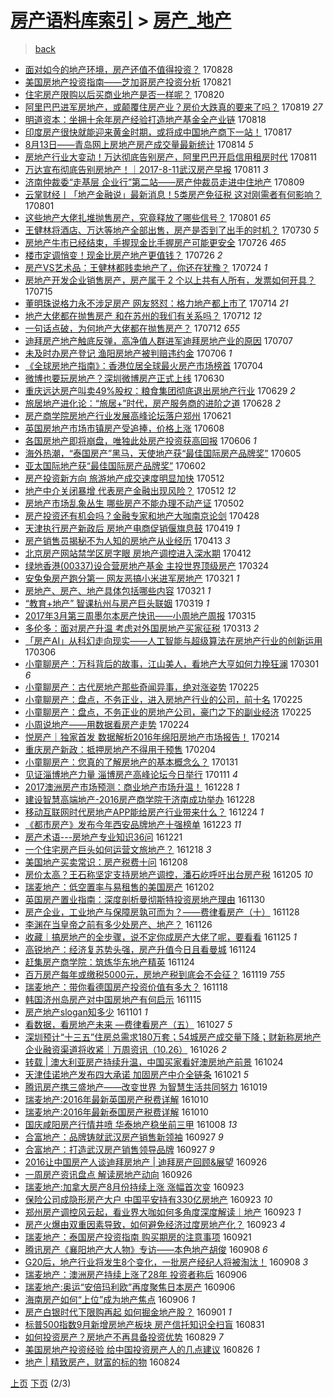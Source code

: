 [房产语料库索引](../../README.md)  > [房产_地产](房产_地产.md)
====
> [back](../README.md)

- [面对如今的地产环境，房产还值不值得投资？](http://jkwz.applinzi.com/ittc/7006804304856613904.html#%E9%9D%A2%E5%AF%B9%E5%A6%82%E4%BB%8A%E7%9A%84%E5%9C%B0%E4%BA%A7%E7%8E%AF%E5%A2%83%EF%BC%8C%E6%88%BF%E4%BA%A7%E8%BF%98%E5%80%BC%E4%B8%8D%E5%80%BC%E5%BE%97%E6%8A%95%E8%B5%84%EF%BC%9F) 170828  
- [美国房地产投资指南——芝加哥房产投资分析](http://jkwz.applinzi.com/ittc/7004288346845873168.html#%E7%BE%8E%E5%9B%BD%E6%88%BF%E5%9C%B0%E4%BA%A7%E6%8A%95%E8%B5%84%E6%8C%87%E5%8D%97%E2%80%94%E2%80%94%E8%8A%9D%E5%8A%A0%E5%93%A5%E6%88%BF%E4%BA%A7%E6%8A%95%E8%B5%84%E5%88%86%E6%9E%90) 170821  
- [住宅房产限购以后买商业地产是否一样呢？](http://jkwz.applinzi.com/ittc/7003832455960986641.html#%E4%BD%8F%E5%AE%85%E6%88%BF%E4%BA%A7%E9%99%90%E8%B4%AD%E4%BB%A5%E5%90%8E%E4%B9%B0%E5%95%86%E4%B8%9A%E5%9C%B0%E4%BA%A7%E6%98%AF%E5%90%A6%E4%B8%80%E6%A0%B7%E5%91%A2%EF%BC%9F) 170820  
- [阿里巴巴进军房地产，或颠覆住房产业？房价大跌真的要来了吗？](http://jkwz.applinzi.com/ittc/7003480700949627921.html#%E9%98%BF%E9%87%8C%E5%B7%B4%E5%B7%B4%E8%BF%9B%E5%86%9B%E6%88%BF%E5%9C%B0%E4%BA%A7%EF%BC%8C%E6%88%96%E9%A2%A0%E8%A6%86%E4%BD%8F%E6%88%BF%E4%BA%A7%E4%B8%9A%EF%BC%9F%E6%88%BF%E4%BB%B7%E5%A4%A7%E8%B7%8C%E7%9C%9F%E7%9A%84%E8%A6%81%E6%9D%A5%E4%BA%86%E5%90%97%EF%BC%9F) 170819 *27* 
- [明道资本：坐拥十余年房产经验打造地产基金全产业链](http://jkwz.applinzi.com/ittc/7003168526444266512.html#%E6%98%8E%E9%81%93%E8%B5%84%E6%9C%AC%EF%BC%9A%E5%9D%90%E6%8B%A5%E5%8D%81%E4%BD%99%E5%B9%B4%E6%88%BF%E4%BA%A7%E7%BB%8F%E9%AA%8C%E6%89%93%E9%80%A0%E5%9C%B0%E4%BA%A7%E5%9F%BA%E9%87%91%E5%85%A8%E4%BA%A7%E4%B8%9A%E9%93%BE) 170818  
- [印度房产很快就能迎来黄金时期，或将成中国地产商下一站！](http://jkwz.applinzi.com/ittc/7002734920202716176.html#%E5%8D%B0%E5%BA%A6%E6%88%BF%E4%BA%A7%E5%BE%88%E5%BF%AB%E5%B0%B1%E8%83%BD%E8%BF%8E%E6%9D%A5%E9%BB%84%E9%87%91%E6%97%B6%E6%9C%9F%EF%BC%8C%E6%88%96%E5%B0%86%E6%88%90%E4%B8%AD%E5%9B%BD%E5%9C%B0%E4%BA%A7%E5%95%86%E4%B8%8B%E4%B8%80%E7%AB%99%EF%BC%81) 170817  
- [8月13日——青岛网上房地产房产成交量最新统计](http://jkwz.applinzi.com/ittc/7001625256908030993.html#8%E6%9C%8813%E6%97%A5%E2%80%94%E2%80%94%E9%9D%92%E5%B2%9B%E7%BD%91%E4%B8%8A%E6%88%BF%E5%9C%B0%E4%BA%A7%E6%88%BF%E4%BA%A7%E6%88%90%E4%BA%A4%E9%87%8F%E6%9C%80%E6%96%B0%E7%BB%9F%E8%AE%A1) 170814 *5* 
- [房地产行业大变动！万达彻底告别房产，阿里巴巴开启信用租房时代](http://jkwz.applinzi.com/ittc/7000565271046390801.html#%E6%88%BF%E5%9C%B0%E4%BA%A7%E8%A1%8C%E4%B8%9A%E5%A4%A7%E5%8F%98%E5%8A%A8%EF%BC%81%E4%B8%87%E8%BE%BE%E5%BD%BB%E5%BA%95%E5%91%8A%E5%88%AB%E6%88%BF%E4%BA%A7%EF%BC%8C%E9%98%BF%E9%87%8C%E5%B7%B4%E5%B7%B4%E5%BC%80%E5%90%AF%E4%BF%A1%E7%94%A8%E7%A7%9F%E6%88%BF%E6%97%B6%E4%BB%A3) 170811  
- [万达宣布彻底告别房地产！｜2017-8-11武汉房产早报](http://jkwz.applinzi.com/ittc/7000460984156947473.html#%E4%B8%87%E8%BE%BE%E5%AE%A3%E5%B8%83%E5%BD%BB%E5%BA%95%E5%91%8A%E5%88%AB%E6%88%BF%E5%9C%B0%E4%BA%A7%EF%BC%81%EF%BD%9C2017-8-11%E6%AD%A6%E6%B1%89%E6%88%BF%E4%BA%A7%E6%97%A9%E6%8A%A5) 170811 *3* 
- [济南仲裁委“走基层 企业行”第二站——房产仲裁员走进中住地产](http://jkwz.applinzi.com/ittc/6999897903949415440.html#%E6%B5%8E%E5%8D%97%E4%BB%B2%E8%A3%81%E5%A7%94%E2%80%9C%E8%B5%B0%E5%9F%BA%E5%B1%82+%E4%BC%81%E4%B8%9A%E8%A1%8C%E2%80%9D%E7%AC%AC%E4%BA%8C%E7%AB%99%E2%80%94%E2%80%94%E6%88%BF%E4%BA%A7%E4%BB%B2%E8%A3%81%E5%91%98%E8%B5%B0%E8%BF%9B%E4%B8%AD%E4%BD%8F%E5%9C%B0%E4%BA%A7) 170809  
- [云掌财经丨「地产金融说」最新消息！5类房产免征税 这对刚需者有何影响？](http://jkwz.applinzi.com/ittc/6996882064694314000.html#%E4%BA%91%E6%8E%8C%E8%B4%A2%E7%BB%8F%E4%B8%A8%E3%80%8C%E5%9C%B0%E4%BA%A7%E9%87%91%E8%9E%8D%E8%AF%B4%E3%80%8D%E6%9C%80%E6%96%B0%E6%B6%88%E6%81%AF%EF%BC%815%E7%B1%BB%E6%88%BF%E4%BA%A7%E5%85%8D%E5%BE%81%E7%A8%8E+%E8%BF%99%E5%AF%B9%E5%88%9A%E9%9C%80%E8%80%85%E6%9C%89%E4%BD%95%E5%BD%B1%E5%93%8D%EF%BC%9F) 170801  
- [这些地产大佬扎堆抛售房产，究竟释放了哪些信号？](http://jkwz.applinzi.com/ittc/6996597965396116496.html#%E8%BF%99%E4%BA%9B%E5%9C%B0%E4%BA%A7%E5%A4%A7%E4%BD%AC%E6%89%8E%E5%A0%86%E6%8A%9B%E5%94%AE%E6%88%BF%E4%BA%A7%EF%BC%8C%E7%A9%B6%E7%AB%9F%E9%87%8A%E6%94%BE%E4%BA%86%E5%93%AA%E4%BA%9B%E4%BF%A1%E5%8F%B7%EF%BC%9F) 170801 *65* 
- [王健林将酒店、万达等地产全部出售，房产是否到了出手的时机？](http://jkwz.applinzi.com/ittc/6996054404279845904.html#%E7%8E%8B%E5%81%A5%E6%9E%97%E5%B0%86%E9%85%92%E5%BA%97%E3%80%81%E4%B8%87%E8%BE%BE%E7%AD%89%E5%9C%B0%E4%BA%A7%E5%85%A8%E9%83%A8%E5%87%BA%E5%94%AE%EF%BC%8C%E6%88%BF%E4%BA%A7%E6%98%AF%E5%90%A6%E5%88%B0%E4%BA%86%E5%87%BA%E6%89%8B%E7%9A%84%E6%97%B6%E6%9C%BA%EF%BC%9F) 170730 *5* 
- [房地产牛市已经结束，手握现金比手握房产可能更安全](http://jkwz.applinzi.com/ittc/6994682075507328016.html#%E6%88%BF%E5%9C%B0%E4%BA%A7%E7%89%9B%E5%B8%82%E5%B7%B2%E7%BB%8F%E7%BB%93%E6%9D%9F%EF%BC%8C%E6%89%8B%E6%8F%A1%E7%8E%B0%E9%87%91%E6%AF%94%E6%89%8B%E6%8F%A1%E6%88%BF%E4%BA%A7%E5%8F%AF%E8%83%BD%E6%9B%B4%E5%AE%89%E5%85%A8) 170726 *465* 
- [楼市定调悄变！现金比房产地产更值钱？](http://jkwz.applinzi.com/ittc/6994593341994697744.html#%E6%A5%BC%E5%B8%82%E5%AE%9A%E8%B0%83%E6%82%84%E5%8F%98%EF%BC%81%E7%8E%B0%E9%87%91%E6%AF%94%E6%88%BF%E4%BA%A7%E5%9C%B0%E4%BA%A7%E6%9B%B4%E5%80%BC%E9%92%B1%EF%BC%9F) 170726 *2* 
- [房产VS艺术品：王健林都贱卖地产了，你还在犹豫？](http://jkwz.applinzi.com/ittc/6993825937022780432.html#%E6%88%BF%E4%BA%A7VS%E8%89%BA%E6%9C%AF%E5%93%81%EF%BC%9A%E7%8E%8B%E5%81%A5%E6%9E%97%E9%83%BD%E8%B4%B1%E5%8D%96%E5%9C%B0%E4%BA%A7%E4%BA%86%EF%BC%8C%E4%BD%A0%E8%BF%98%E5%9C%A8%E7%8A%B9%E8%B1%AB%EF%BC%9F) 170724 *1* 
- [房地产开发企业销售房产，房产属于 2 个以上共有人所有，发票如何开具？](http://jkwz.applinzi.com/ittc/6990616244464927760.html#%E6%88%BF%E5%9C%B0%E4%BA%A7%E5%BC%80%E5%8F%91%E4%BC%81%E4%B8%9A%E9%94%80%E5%94%AE%E6%88%BF%E4%BA%A7%EF%BC%8C%E6%88%BF%E4%BA%A7%E5%B1%9E%E4%BA%8E+2+%E4%B8%AA%E4%BB%A5%E4%B8%8A%E5%85%B1%E6%9C%89%E4%BA%BA%E6%89%80%E6%9C%89%EF%BC%8C%E5%8F%91%E7%A5%A8%E5%A6%82%E4%BD%95%E5%BC%80%E5%85%B7%EF%BC%9F) 170715  
- [董明珠说格力永不涉足房产 网友怒怼：格力地产都上市了](http://jkwz.applinzi.com/ittc/6990098043125629969.html#%E8%91%A3%E6%98%8E%E7%8F%A0%E8%AF%B4%E6%A0%BC%E5%8A%9B%E6%B0%B8%E4%B8%8D%E6%B6%89%E8%B6%B3%E6%88%BF%E4%BA%A7+%E7%BD%91%E5%8F%8B%E6%80%92%E6%80%BC%EF%BC%9A%E6%A0%BC%E5%8A%9B%E5%9C%B0%E4%BA%A7%E9%83%BD%E4%B8%8A%E5%B8%82%E4%BA%86) 170714 *21* 
- [地产大佬都在抛售房产 和在苏州的我们有关系吗？](http://jkwz.applinzi.com/ittc/6989449189158028305.html#%E5%9C%B0%E4%BA%A7%E5%A4%A7%E4%BD%AC%E9%83%BD%E5%9C%A8%E6%8A%9B%E5%94%AE%E6%88%BF%E4%BA%A7+%E5%92%8C%E5%9C%A8%E8%8B%8F%E5%B7%9E%E7%9A%84%E6%88%91%E4%BB%AC%E6%9C%89%E5%85%B3%E7%B3%BB%E5%90%97%EF%BC%9F) 170712 *12* 
- [一句话点破，为何地产大佬都在抛售房产？](http://jkwz.applinzi.com/ittc/6989377366236070928.html#%E4%B8%80%E5%8F%A5%E8%AF%9D%E7%82%B9%E7%A0%B4%EF%BC%8C%E4%B8%BA%E4%BD%95%E5%9C%B0%E4%BA%A7%E5%A4%A7%E4%BD%AC%E9%83%BD%E5%9C%A8%E6%8A%9B%E5%94%AE%E6%88%BF%E4%BA%A7%EF%BC%9F) 170712 *655* 
- [迪拜房产地产触底反弹，高净值人群进军迪拜房地产业的原因](http://jkwz.applinzi.com/ittc/6987528927181276165.html#%E8%BF%AA%E6%8B%9C%E6%88%BF%E4%BA%A7%E5%9C%B0%E4%BA%A7%E8%A7%A6%E5%BA%95%E5%8F%8D%E5%BC%B9%EF%BC%8C%E9%AB%98%E5%87%80%E5%80%BC%E4%BA%BA%E7%BE%A4%E8%BF%9B%E5%86%9B%E8%BF%AA%E6%8B%9C%E6%88%BF%E5%9C%B0%E4%BA%A7%E4%B8%9A%E7%9A%84%E5%8E%9F%E5%9B%A0) 170707  
- [未及时办房产登记 渔阳房地产被判赔违约金](http://jkwz.applinzi.com/ittc/6987113134547272720.html#%E6%9C%AA%E5%8F%8A%E6%97%B6%E5%8A%9E%E6%88%BF%E4%BA%A7%E7%99%BB%E8%AE%B0+%E6%B8%94%E9%98%B3%E6%88%BF%E5%9C%B0%E4%BA%A7%E8%A2%AB%E5%88%A4%E8%B5%94%E8%BF%9D%E7%BA%A6%E9%87%91) 170706 *1* 
- [《全球房地产指南》：香港位居全球最火房产市场榜首](http://jkwz.applinzi.com/ittc/6986452886044034053.html#%E3%80%8A%E5%85%A8%E7%90%83%E6%88%BF%E5%9C%B0%E4%BA%A7%E6%8C%87%E5%8D%97%E3%80%8B%EF%BC%9A%E9%A6%99%E6%B8%AF%E4%BD%8D%E5%B1%85%E5%85%A8%E7%90%83%E6%9C%80%E7%81%AB%E6%88%BF%E4%BA%A7%E5%B8%82%E5%9C%BA%E6%A6%9C%E9%A6%96) 170704  
- [微博也要玩房地产？深圳微博房产正式上线](http://jkwz.applinzi.com/ittc/6984829980469888005.html#%E5%BE%AE%E5%8D%9A%E4%B9%9F%E8%A6%81%E7%8E%A9%E6%88%BF%E5%9C%B0%E4%BA%A7%EF%BC%9F%E6%B7%B1%E5%9C%B3%E5%BE%AE%E5%8D%9A%E6%88%BF%E4%BA%A7%E6%AD%A3%E5%BC%8F%E4%B8%8A%E7%BA%BF) 170630  
- [重庆远达房产叫卖49%股权：粮食集团彻底退出房地产行业](http://jkwz.applinzi.com/ittc/6984712436580877316.html#%E9%87%8D%E5%BA%86%E8%BF%9C%E8%BE%BE%E6%88%BF%E4%BA%A7%E5%8F%AB%E5%8D%9649%25%E8%82%A1%E6%9D%83%EF%BC%9A%E7%B2%AE%E9%A3%9F%E9%9B%86%E5%9B%A2%E5%BD%BB%E5%BA%95%E9%80%80%E5%87%BA%E6%88%BF%E5%9C%B0%E4%BA%A7%E8%A1%8C%E4%B8%9A) 170629 *2* 
- [旅居地产进化论：“旅居+”时代，房产服务商的进阶之道](http://jkwz.applinzi.com/ittc/6984220608928678916.html#%E6%97%85%E5%B1%85%E5%9C%B0%E4%BA%A7%E8%BF%9B%E5%8C%96%E8%AE%BA%EF%BC%9A%E2%80%9C%E6%97%85%E5%B1%85%2B%E2%80%9D%E6%97%B6%E4%BB%A3%EF%BC%8C%E6%88%BF%E4%BA%A7%E6%9C%8D%E5%8A%A1%E5%95%86%E7%9A%84%E8%BF%9B%E9%98%B6%E4%B9%8B%E9%81%93) 170628 *2* 
- [房产商学院房地产行业发展高峰论坛落户郑州](http://jkwz.applinzi.com/ittc/6981672627499172869.html#%E6%88%BF%E4%BA%A7%E5%95%86%E5%AD%A6%E9%99%A2%E6%88%BF%E5%9C%B0%E4%BA%A7%E8%A1%8C%E4%B8%9A%E5%8F%91%E5%B1%95%E9%AB%98%E5%B3%B0%E8%AE%BA%E5%9D%9B%E8%90%BD%E6%88%B7%E9%83%91%E5%B7%9E) 170621  
- [英国房地产市场市镇房产受追捧，价格上涨](http://jkwz.applinzi.com/ittc/6976750747986166788.html#%E8%8B%B1%E5%9B%BD%E6%88%BF%E5%9C%B0%E4%BA%A7%E5%B8%82%E5%9C%BA%E5%B8%82%E9%95%87%E6%88%BF%E4%BA%A7%E5%8F%97%E8%BF%BD%E6%8D%A7%EF%BC%8C%E4%BB%B7%E6%A0%BC%E4%B8%8A%E6%B6%A8) 170608  
- [各国房地产即将崩盘，唯独此处房产投资获高回报](http://jkwz.applinzi.com/ittc/6976071770271384581.html#%E5%90%84%E5%9B%BD%E6%88%BF%E5%9C%B0%E4%BA%A7%E5%8D%B3%E5%B0%86%E5%B4%A9%E7%9B%98%EF%BC%8C%E5%94%AF%E7%8B%AC%E6%AD%A4%E5%A4%84%E6%88%BF%E4%BA%A7%E6%8A%95%E8%B5%84%E8%8E%B7%E9%AB%98%E5%9B%9E%E6%8A%A5) 170606 *1* 
- [海外热潮，“泰国房产”黑马，天使地产获“最佳国际房产品牌奖”](http://jkwz.applinzi.com/ittc/6975747420070609925.html#%E6%B5%B7%E5%A4%96%E7%83%AD%E6%BD%AE%EF%BC%8C%E2%80%9C%E6%B3%B0%E5%9B%BD%E6%88%BF%E4%BA%A7%E2%80%9D%E9%BB%91%E9%A9%AC%EF%BC%8C%E5%A4%A9%E4%BD%BF%E5%9C%B0%E4%BA%A7%E8%8E%B7%E2%80%9C%E6%9C%80%E4%BD%B3%E5%9B%BD%E9%99%85%E6%88%BF%E4%BA%A7%E5%93%81%E7%89%8C%E5%A5%96%E2%80%9D) 170605  
- [亚太国际地产获“最佳国际房产品牌奖”](http://jkwz.applinzi.com/ittc/6974606312066253829.html#%E4%BA%9A%E5%A4%AA%E5%9B%BD%E9%99%85%E5%9C%B0%E4%BA%A7%E8%8E%B7%E2%80%9C%E6%9C%80%E4%BD%B3%E5%9B%BD%E9%99%85%E6%88%BF%E4%BA%A7%E5%93%81%E7%89%8C%E5%A5%96%E2%80%9D) 170602  
- [房产投资新方向 旅游地产成交速度明显加快](http://jkwz.applinzi.com/ittc/6966792179929318405.html#%E6%88%BF%E4%BA%A7%E6%8A%95%E8%B5%84%E6%96%B0%E6%96%B9%E5%90%91+%E6%97%85%E6%B8%B8%E5%9C%B0%E4%BA%A7%E6%88%90%E4%BA%A4%E9%80%9F%E5%BA%A6%E6%98%8E%E6%98%BE%E5%8A%A0%E5%BF%AB) 170512  
- [地产中介关闭暴增 代表房产金融出现风险？](http://jkwz.applinzi.com/ittc/6966560006081086469.html#%E5%9C%B0%E4%BA%A7%E4%B8%AD%E4%BB%8B%E5%85%B3%E9%97%AD%E6%9A%B4%E5%A2%9E+%E4%BB%A3%E8%A1%A8%E6%88%BF%E4%BA%A7%E9%87%91%E8%9E%8D%E5%87%BA%E7%8E%B0%E9%A3%8E%E9%99%A9%EF%BC%9F) 170512 *12* 
- [房地产市场乱象丛生 哪些房产不能办理不动产证](http://jkwz.applinzi.com/ittc/6963016412963537924.html#%E6%88%BF%E5%9C%B0%E4%BA%A7%E5%B8%82%E5%9C%BA%E4%B9%B1%E8%B1%A1%E4%B8%9B%E7%94%9F+%E5%93%AA%E4%BA%9B%E6%88%BF%E4%BA%A7%E4%B8%8D%E8%83%BD%E5%8A%9E%E7%90%86%E4%B8%8D%E5%8A%A8%E4%BA%A7%E8%AF%81) 170502  
- [房产投资还有机会吗？金融专家和地产大咖南京论剑](http://jkwz.applinzi.com/ittc/6961709409712473093.html#%E6%88%BF%E4%BA%A7%E6%8A%95%E8%B5%84%E8%BF%98%E6%9C%89%E6%9C%BA%E4%BC%9A%E5%90%97%EF%BC%9F%E9%87%91%E8%9E%8D%E4%B8%93%E5%AE%B6%E5%92%8C%E5%9C%B0%E4%BA%A7%E5%A4%A7%E5%92%96%E5%8D%97%E4%BA%AC%E8%AE%BA%E5%89%91) 170428  
- [天津执行房产新政后 房地产电商促销偃旗息鼓](http://jkwz.applinzi.com/ittc/6958267236237181957.html#%E5%A4%A9%E6%B4%A5%E6%89%A7%E8%A1%8C%E6%88%BF%E4%BA%A7%E6%96%B0%E6%94%BF%E5%90%8E+%E6%88%BF%E5%9C%B0%E4%BA%A7%E7%94%B5%E5%95%86%E4%BF%83%E9%94%80%E5%81%83%E6%97%97%E6%81%AF%E9%BC%93) 170419 *1* 
- [房产销售员揭秘不为人知的房地产从业经历](http://jkwz.applinzi.com/ittc/6956128588272239620.html#%E6%88%BF%E4%BA%A7%E9%94%80%E5%94%AE%E5%91%98%E6%8F%AD%E7%A7%98%E4%B8%8D%E4%B8%BA%E4%BA%BA%E7%9F%A5%E7%9A%84%E6%88%BF%E5%9C%B0%E4%BA%A7%E4%BB%8E%E4%B8%9A%E7%BB%8F%E5%8E%86) 170413 *3* 
- [北京房产网站禁学区房字眼 房地产调控进入深水期](http://jkwz.applinzi.com/ittc/6955559440425157637.html#%E5%8C%97%E4%BA%AC%E6%88%BF%E4%BA%A7%E7%BD%91%E7%AB%99%E7%A6%81%E5%AD%A6%E5%8C%BA%E6%88%BF%E5%AD%97%E7%9C%BC+%E6%88%BF%E5%9C%B0%E4%BA%A7%E8%B0%83%E6%8E%A7%E8%BF%9B%E5%85%A5%E6%B7%B1%E6%B0%B4%E6%9C%9F) 170412  
- [绿地香港(00337)设合营房地产基金 主投世界顶级房产](http://jkwz.applinzi.com/ittc/6948680478273045509.html#%E7%BB%BF%E5%9C%B0%E9%A6%99%E6%B8%AF%2800337%29%E8%AE%BE%E5%90%88%E8%90%A5%E6%88%BF%E5%9C%B0%E4%BA%A7%E5%9F%BA%E9%87%91+%E4%B8%BB%E6%8A%95%E4%B8%96%E7%95%8C%E9%A1%B6%E7%BA%A7%E6%88%BF%E4%BA%A7) 170324  
- [安兔兔房产跑分第一 网友恶搞小米进军房地产](http://jkwz.applinzi.com/ittc/6947530603670012933.html#%E5%AE%89%E5%85%94%E5%85%94%E6%88%BF%E4%BA%A7%E8%B7%91%E5%88%86%E7%AC%AC%E4%B8%80+%E7%BD%91%E5%8F%8B%E6%81%B6%E6%90%9E%E5%B0%8F%E7%B1%B3%E8%BF%9B%E5%86%9B%E6%88%BF%E5%9C%B0%E4%BA%A7) 170321 *1* 
- [房地产、房产、地产具体包括哪些内容](http://jkwz.applinzi.com/ittc/6947189124783145989.html#%E6%88%BF%E5%9C%B0%E4%BA%A7%E3%80%81%E6%88%BF%E4%BA%A7%E3%80%81%E5%9C%B0%E4%BA%A7%E5%85%B7%E4%BD%93%E5%8C%85%E6%8B%AC%E5%93%AA%E4%BA%9B%E5%86%85%E5%AE%B9) 170321 *1* 
- [“教育+地产” 智课杭州与房产巨头联姻](http://jkwz.applinzi.com/ittc/6946870570602988548.html#%E2%80%9C%E6%95%99%E8%82%B2%2B%E5%9C%B0%E4%BA%A7%E2%80%9D+%E6%99%BA%E8%AF%BE%E6%9D%AD%E5%B7%9E%E4%B8%8E%E6%88%BF%E4%BA%A7%E5%B7%A8%E5%A4%B4%E8%81%94%E5%A7%BB) 170319 *1* 
- [2017年3月第三周墨尔本房产快讯——小周地产周报](http://jkwz.applinzi.com/ittc/6945252920319804421.html#2017%E5%B9%B43%E6%9C%88%E7%AC%AC%E4%B8%89%E5%91%A8%E5%A2%A8%E5%B0%94%E6%9C%AC%E6%88%BF%E4%BA%A7%E5%BF%AB%E8%AE%AF%E2%80%94%E2%80%94%E5%B0%8F%E5%91%A8%E5%9C%B0%E4%BA%A7%E5%91%A8%E6%8A%A5) 170315  
- [多伦多：面对房产升温 考虑对外国房地产买家征税](http://jkwz.applinzi.com/ittc/6944463204121052164.html#%E5%A4%9A%E4%BC%A6%E5%A4%9A%EF%BC%9A%E9%9D%A2%E5%AF%B9%E6%88%BF%E4%BA%A7%E5%8D%87%E6%B8%A9+%E8%80%83%E8%99%91%E5%AF%B9%E5%A4%96%E5%9B%BD%E6%88%BF%E5%9C%B0%E4%BA%A7%E4%B9%B0%E5%AE%B6%E5%BE%81%E7%A8%8E) 170313 *2* 
- [「房产AI」从科幻走向现实——人工智能与超级算法在房地产行业的创新运用](http://jkwz.applinzi.com/ittc/6941999133064954885.html#%E3%80%8C%E6%88%BF%E4%BA%A7AI%E3%80%8D%E4%BB%8E%E7%A7%91%E5%B9%BB%E8%B5%B0%E5%90%91%E7%8E%B0%E5%AE%9E%E2%80%94%E2%80%94%E4%BA%BA%E5%B7%A5%E6%99%BA%E8%83%BD%E4%B8%8E%E8%B6%85%E7%BA%A7%E7%AE%97%E6%B3%95%E5%9C%A8%E6%88%BF%E5%9C%B0%E4%BA%A7%E8%A1%8C%E4%B8%9A%E7%9A%84%E5%88%9B%E6%96%B0%E8%BF%90%E7%94%A8) 170306  
- [小童聊房产：万科背后的故事，江山美人，看地产大亨如何力挽狂澜](http://jkwz.applinzi.com/ittc/6940062343814972421.html#%E5%B0%8F%E7%AB%A5%E8%81%8A%E6%88%BF%E4%BA%A7%EF%BC%9A%E4%B8%87%E7%A7%91%E8%83%8C%E5%90%8E%E7%9A%84%E6%95%85%E4%BA%8B%EF%BC%8C%E6%B1%9F%E5%B1%B1%E7%BE%8E%E4%BA%BA%EF%BC%8C%E7%9C%8B%E5%9C%B0%E4%BA%A7%E5%A4%A7%E4%BA%A8%E5%A6%82%E4%BD%95%E5%8A%9B%E6%8C%BD%E7%8B%82%E6%BE%9C) 170301 *6* 
- [小童聊房产：古代房地产那些奇闻异事，绝对涨姿势](http://jkwz.applinzi.com/ittc/6938707974410470405.html#%E5%B0%8F%E7%AB%A5%E8%81%8A%E6%88%BF%E4%BA%A7%EF%BC%9A%E5%8F%A4%E4%BB%A3%E6%88%BF%E5%9C%B0%E4%BA%A7%E9%82%A3%E4%BA%9B%E5%A5%87%E9%97%BB%E5%BC%82%E4%BA%8B%EF%BC%8C%E7%BB%9D%E5%AF%B9%E6%B6%A8%E5%A7%BF%E5%8A%BF) 170225  
- [小童聊房产：盘点，不务正业，进入房地产行业的公司，前十名](http://jkwz.applinzi.com/ittc/6938683653340267525.html#%E5%B0%8F%E7%AB%A5%E8%81%8A%E6%88%BF%E4%BA%A7%EF%BC%9A%E7%9B%98%E7%82%B9%EF%BC%8C%E4%B8%8D%E5%8A%A1%E6%AD%A3%E4%B8%9A%EF%BC%8C%E8%BF%9B%E5%85%A5%E6%88%BF%E5%9C%B0%E4%BA%A7%E8%A1%8C%E4%B8%9A%E7%9A%84%E5%85%AC%E5%8F%B8%EF%BC%8C%E5%89%8D%E5%8D%81%E5%90%8D) 170225  
- [小童聊房产：盘点，不务正业的房地产公司，豪门之下的副业经济](http://jkwz.applinzi.com/ittc/6938682801540039685.html#%E5%B0%8F%E7%AB%A5%E8%81%8A%E6%88%BF%E4%BA%A7%EF%BC%9A%E7%9B%98%E7%82%B9%EF%BC%8C%E4%B8%8D%E5%8A%A1%E6%AD%A3%E4%B8%9A%E7%9A%84%E6%88%BF%E5%9C%B0%E4%BA%A7%E5%85%AC%E5%8F%B8%EF%BC%8C%E8%B1%AA%E9%97%A8%E4%B9%8B%E4%B8%8B%E7%9A%84%E5%89%AF%E4%B8%9A%E7%BB%8F%E6%B5%8E) 170225  
- [小周说地产——用数据看房产走势](http://jkwz.applinzi.com/ittc/6938111045334991876.html#%E5%B0%8F%E5%91%A8%E8%AF%B4%E5%9C%B0%E4%BA%A7%E2%80%94%E2%80%94%E7%94%A8%E6%95%B0%E6%8D%AE%E7%9C%8B%E6%88%BF%E4%BA%A7%E8%B5%B0%E5%8A%BF) 170224  
- [悦房产｜独家首发 数据解析2016年绵阳房地产市场报告！](http://jkwz.applinzi.com/ittc/6934437393318020101.html#%E6%82%A6%E6%88%BF%E4%BA%A7%EF%BD%9C%E7%8B%AC%E5%AE%B6%E9%A6%96%E5%8F%91+%E6%95%B0%E6%8D%AE%E8%A7%A3%E6%9E%902016%E5%B9%B4%E7%BB%B5%E9%98%B3%E6%88%BF%E5%9C%B0%E4%BA%A7%E5%B8%82%E5%9C%BA%E6%8A%A5%E5%91%8A%EF%BC%81) 170214  
- [重庆房产新政：抵押房地产不得用于预售](http://jkwz.applinzi.com/ittc/6930830783207179269.html#%E9%87%8D%E5%BA%86%E6%88%BF%E4%BA%A7%E6%96%B0%E6%94%BF%EF%BC%9A%E6%8A%B5%E6%8A%BC%E6%88%BF%E5%9C%B0%E4%BA%A7%E4%B8%8D%E5%BE%97%E7%94%A8%E4%BA%8E%E9%A2%84%E5%94%AE) 170204  
- [小童聊房产：您真的了解房地产的基本概念么？](http://jkwz.applinzi.com/ittc/6929376343312827396.html#%E5%B0%8F%E7%AB%A5%E8%81%8A%E6%88%BF%E4%BA%A7%EF%BC%9A%E6%82%A8%E7%9C%9F%E7%9A%84%E4%BA%86%E8%A7%A3%E6%88%BF%E5%9C%B0%E4%BA%A7%E7%9A%84%E5%9F%BA%E6%9C%AC%E6%A6%82%E5%BF%B5%E4%B9%88%EF%BC%9F) 170131  
- [见证淄博地产力量 淄博房产高峰论坛今日举行](http://jkwz.applinzi.com/ittc/6921988709963793412.html#%E8%A7%81%E8%AF%81%E6%B7%84%E5%8D%9A%E5%9C%B0%E4%BA%A7%E5%8A%9B%E9%87%8F+%E6%B7%84%E5%8D%9A%E6%88%BF%E4%BA%A7%E9%AB%98%E5%B3%B0%E8%AE%BA%E5%9D%9B%E4%BB%8A%E6%97%A5%E4%B8%BE%E8%A1%8C) 170111 *4* 
- [2017澳洲房产市场预测：商业地产市场升温！](http://jkwz.applinzi.com/ittc/6916732113843127301.html#2017%E6%BE%B3%E6%B4%B2%E6%88%BF%E4%BA%A7%E5%B8%82%E5%9C%BA%E9%A2%84%E6%B5%8B%EF%BC%9A%E5%95%86%E4%B8%9A%E5%9C%B0%E4%BA%A7%E5%B8%82%E5%9C%BA%E5%8D%87%E6%B8%A9%EF%BC%81) 161228 *1* 
- [建设智慧高端地产-2016房产商学院于济南成功举办](http://jkwz.applinzi.com/ittc/6916675896106025988.html#%E5%BB%BA%E8%AE%BE%E6%99%BA%E6%85%A7%E9%AB%98%E7%AB%AF%E5%9C%B0%E4%BA%A7-2016%E6%88%BF%E4%BA%A7%E5%95%86%E5%AD%A6%E9%99%A2%E4%BA%8E%E6%B5%8E%E5%8D%97%E6%88%90%E5%8A%9F%E4%B8%BE%E5%8A%9E) 161228  
- [移动互联网时代房地产APP能给房产行业带来什么？](http://jkwz.applinzi.com/ittc/6915153845293679621.html#%E7%A7%BB%E5%8A%A8%E4%BA%92%E8%81%94%E7%BD%91%E6%97%B6%E4%BB%A3%E6%88%BF%E5%9C%B0%E4%BA%A7APP%E8%83%BD%E7%BB%99%E6%88%BF%E4%BA%A7%E8%A1%8C%E4%B8%9A%E5%B8%A6%E6%9D%A5%E4%BB%80%E4%B9%88%EF%BC%9F) 161224 *1* 
- [《都市房产》发布今年西安品牌地产十强榜单](http://jkwz.applinzi.com/ittc/6914868604381430788.html#%E3%80%8A%E9%83%BD%E5%B8%82%E6%88%BF%E4%BA%A7%E3%80%8B%E5%8F%91%E5%B8%83%E4%BB%8A%E5%B9%B4%E8%A5%BF%E5%AE%89%E5%93%81%E7%89%8C%E5%9C%B0%E4%BA%A7%E5%8D%81%E5%BC%BA%E6%A6%9C%E5%8D%95) 161223 *11* 
- [房产术语---房地产专业知识36问](http://jkwz.applinzi.com/ittc/6914115975766344709.html#%E6%88%BF%E4%BA%A7%E6%9C%AF%E8%AF%AD---%E6%88%BF%E5%9C%B0%E4%BA%A7%E4%B8%93%E4%B8%9A%E7%9F%A5%E8%AF%8636%E9%97%AE) 161221  
- [一个住宅房产巨头如何运营文旅地产？](http://jkwz.applinzi.com/ittc/6912936041890972676.html#%E4%B8%80%E4%B8%AA%E4%BD%8F%E5%AE%85%E6%88%BF%E4%BA%A7%E5%B7%A8%E5%A4%B4%E5%A6%82%E4%BD%95%E8%BF%90%E8%90%A5%E6%96%87%E6%97%85%E5%9C%B0%E4%BA%A7%EF%BC%9F) 161218 *3* 
- [美国地产买卖常识：房产税费十问](http://jkwz.applinzi.com/ittc/6909266344817460228.html#%E7%BE%8E%E5%9B%BD%E5%9C%B0%E4%BA%A7%E4%B9%B0%E5%8D%96%E5%B8%B8%E8%AF%86%EF%BC%9A%E6%88%BF%E4%BA%A7%E7%A8%8E%E8%B4%B9%E5%8D%81%E9%97%AE) 161208  
- [房价太高？王石称坚定支持房地产调控，潘石屹呼吁出台房产税](http://jkwz.applinzi.com/ittc/6908240502402319365.html#%E6%88%BF%E4%BB%B7%E5%A4%AA%E9%AB%98%EF%BC%9F%E7%8E%8B%E7%9F%B3%E7%A7%B0%E5%9D%9A%E5%AE%9A%E6%94%AF%E6%8C%81%E6%88%BF%E5%9C%B0%E4%BA%A7%E8%B0%83%E6%8E%A7%EF%BC%8C%E6%BD%98%E7%9F%B3%E5%B1%B9%E5%91%BC%E5%90%81%E5%87%BA%E5%8F%B0%E6%88%BF%E4%BA%A7%E7%A8%8E) 161205 *10* 
- [瑞麦地产：低空置率与易租售的美国房产](http://jkwz.applinzi.com/ittc/6907050161028465669.html#%E7%91%9E%E9%BA%A6%E5%9C%B0%E4%BA%A7%EF%BC%9A%E4%BD%8E%E7%A9%BA%E7%BD%AE%E7%8E%87%E4%B8%8E%E6%98%93%E7%A7%9F%E5%94%AE%E7%9A%84%E7%BE%8E%E5%9B%BD%E6%88%BF%E4%BA%A7) 161202  
- [英国房产置业指南：深度剖析曼彻斯特投资房地产理由](http://jkwz.applinzi.com/ittc/6906263103783568389.html#%E8%8B%B1%E5%9B%BD%E6%88%BF%E4%BA%A7%E7%BD%AE%E4%B8%9A%E6%8C%87%E5%8D%97%EF%BC%9A%E6%B7%B1%E5%BA%A6%E5%89%96%E6%9E%90%E6%9B%BC%E5%BD%BB%E6%96%AF%E7%89%B9%E6%8A%95%E8%B5%84%E6%88%BF%E5%9C%B0%E4%BA%A7%E7%90%86%E7%94%B1) 161130  
- [房产企业，工业地产与保障房孰可而为？——费律看房产（十）](http://jkwz.applinzi.com/ittc/6905509346393195525.html#%E6%88%BF%E4%BA%A7%E4%BC%81%E4%B8%9A%EF%BC%8C%E5%B7%A5%E4%B8%9A%E5%9C%B0%E4%BA%A7%E4%B8%8E%E4%BF%9D%E9%9A%9C%E6%88%BF%E5%AD%B0%E5%8F%AF%E8%80%8C%E4%B8%BA%EF%BC%9F%E2%80%94%E2%80%94%E8%B4%B9%E5%BE%8B%E7%9C%8B%E6%88%BF%E4%BA%A7%EF%BC%88%E5%8D%81%EF%BC%89) 161128  
- [李渊在当皇帝之前有多少处房产、地产？](http://jkwz.applinzi.com/ittc/6904587945171764229.html#%E6%9D%8E%E6%B8%8A%E5%9C%A8%E5%BD%93%E7%9A%87%E5%B8%9D%E4%B9%8B%E5%89%8D%E6%9C%89%E5%A4%9A%E5%B0%91%E5%A4%84%E6%88%BF%E4%BA%A7%E3%80%81%E5%9C%B0%E4%BA%A7%EF%BC%9F) 161126  
- [收藏｜搞房地产的全步骤，说不定你成房产大佬了呢，要看看](http://jkwz.applinzi.com/ittc/6904482966700295172.html#%E6%94%B6%E8%97%8F%EF%BD%9C%E6%90%9E%E6%88%BF%E5%9C%B0%E4%BA%A7%E7%9A%84%E5%85%A8%E6%AD%A5%E9%AA%A4%EF%BC%8C%E8%AF%B4%E4%B8%8D%E5%AE%9A%E4%BD%A0%E6%88%90%E6%88%BF%E4%BA%A7%E5%A4%A7%E4%BD%AC%E4%BA%86%E5%91%A2%EF%BC%8C%E8%A6%81%E7%9C%8B%E7%9C%8B) 161125 *1* 
- [高锐地产：经济复苏势头强，房产升值今日且看曼城](http://jkwz.applinzi.com/ittc/6904097889562657796.html#%E9%AB%98%E9%94%90%E5%9C%B0%E4%BA%A7%EF%BC%9A%E7%BB%8F%E6%B5%8E%E5%A4%8D%E8%8B%8F%E5%8A%BF%E5%A4%B4%E5%BC%BA%EF%BC%8C%E6%88%BF%E4%BA%A7%E5%8D%87%E5%80%BC%E4%BB%8A%E6%97%A5%E4%B8%94%E7%9C%8B%E6%9B%BC%E5%9F%8E) 161124  
- [赶集房产商学院：筑炼华东地产精英](http://jkwz.applinzi.com/ittc/6904026525333980164.html#%E8%B5%B6%E9%9B%86%E6%88%BF%E4%BA%A7%E5%95%86%E5%AD%A6%E9%99%A2%EF%BC%9A%E7%AD%91%E7%82%BC%E5%8D%8E%E4%B8%9C%E5%9C%B0%E4%BA%A7%E7%B2%BE%E8%8B%B1) 161124  
- [百万房产每年或缴税5000元，房地产税到底会不会征？](http://jkwz.applinzi.com/ittc/6901822790050513925.html#%E7%99%BE%E4%B8%87%E6%88%BF%E4%BA%A7%E6%AF%8F%E5%B9%B4%E6%88%96%E7%BC%B4%E7%A8%8E5000%E5%85%83%EF%BC%8C%E6%88%BF%E5%9C%B0%E4%BA%A7%E7%A8%8E%E5%88%B0%E5%BA%95%E4%BC%9A%E4%B8%8D%E4%BC%9A%E5%BE%81%EF%BC%9F) 161119 *755* 
- [瑞麦地产：带你看德国房产投资价值有多大？](http://jkwz.applinzi.com/ittc/6901865320171439108.html#%E7%91%9E%E9%BA%A6%E5%9C%B0%E4%BA%A7%EF%BC%9A%E5%B8%A6%E4%BD%A0%E7%9C%8B%E5%BE%B7%E5%9B%BD%E6%88%BF%E4%BA%A7%E6%8A%95%E8%B5%84%E4%BB%B7%E5%80%BC%E6%9C%89%E5%A4%9A%E5%A4%A7%EF%BC%9F) 161118  
- [韩国济州岛房产对中国房地产有何启示](http://jkwz.applinzi.com/ittc/6900745909146485765.html#%E9%9F%A9%E5%9B%BD%E6%B5%8E%E5%B7%9E%E5%B2%9B%E6%88%BF%E4%BA%A7%E5%AF%B9%E4%B8%AD%E5%9B%BD%E6%88%BF%E5%9C%B0%E4%BA%A7%E6%9C%89%E4%BD%95%E5%90%AF%E7%A4%BA) 161115  
- [房产地产slogan知多少](http://jkwz.applinzi.com/ittc/6895564304455042053.html#%E6%88%BF%E4%BA%A7%E5%9C%B0%E4%BA%A7slogan%E7%9F%A5%E5%A4%9A%E5%B0%91) 161101 *1* 
- [看数据，看房地产未来 —费律看房产（五）](http://jkwz.applinzi.com/ittc/6893594259092931588.html#%E7%9C%8B%E6%95%B0%E6%8D%AE%EF%BC%8C%E7%9C%8B%E6%88%BF%E5%9C%B0%E4%BA%A7%E6%9C%AA%E6%9D%A5+%E2%80%94%E8%B4%B9%E5%BE%8B%E7%9C%8B%E6%88%BF%E4%BA%A7%EF%BC%88%E4%BA%94%EF%BC%89) 161027 *5* 
- [深圳预计“十三五”住房总需求180万套；54城房产成交量下降；财新称房地产企业融资渠道将收紧｜万周资讯（10.26）](http://jkwz.applinzi.com/ittc/6893371170878915589.html#%E6%B7%B1%E5%9C%B3%E9%A2%84%E8%AE%A1%E2%80%9C%E5%8D%81%E4%B8%89%E4%BA%94%E2%80%9D%E4%BD%8F%E6%88%BF%E6%80%BB%E9%9C%80%E6%B1%82180%E4%B8%87%E5%A5%97%EF%BC%9B54%E5%9F%8E%E6%88%BF%E4%BA%A7%E6%88%90%E4%BA%A4%E9%87%8F%E4%B8%8B%E9%99%8D%EF%BC%9B%E8%B4%A2%E6%96%B0%E7%A7%B0%E6%88%BF%E5%9C%B0%E4%BA%A7%E4%BC%81%E4%B8%9A%E8%9E%8D%E8%B5%84%E6%B8%A0%E9%81%93%E5%B0%86%E6%94%B6%E7%B4%A7%EF%BD%9C%E4%B8%87%E5%91%A8%E8%B5%84%E8%AE%AF%EF%BC%8810.26%EF%BC%89) 161026 *2* 
- [转载 | 澳大利亚房产持续升温，中国买家看好澳房地产前景](http://jkwz.applinzi.com/ittc/6892581612381799429.html#%E8%BD%AC%E8%BD%BD+%7C+%E6%BE%B3%E5%A4%A7%E5%88%A9%E4%BA%9A%E6%88%BF%E4%BA%A7%E6%8C%81%E7%BB%AD%E5%8D%87%E6%B8%A9%EF%BC%8C%E4%B8%AD%E5%9B%BD%E4%B9%B0%E5%AE%B6%E7%9C%8B%E5%A5%BD%E6%BE%B3%E6%88%BF%E5%9C%B0%E4%BA%A7%E5%89%8D%E6%99%AF) 161024  
- [天津佳诺地产发布四大承诺 加固房产中介全链条](http://jkwz.applinzi.com/ittc/6891502169995346949.html#%E5%A4%A9%E6%B4%A5%E4%BD%B3%E8%AF%BA%E5%9C%B0%E4%BA%A7%E5%8F%91%E5%B8%83%E5%9B%9B%E5%A4%A7%E6%89%BF%E8%AF%BA+%E5%8A%A0%E5%9B%BA%E6%88%BF%E4%BA%A7%E4%B8%AD%E4%BB%8B%E5%85%A8%E9%93%BE%E6%9D%A1) 161021 *5* 
- [腾讯房产携三盛地产——改变世界 为智慧生活共同努力](http://jkwz.applinzi.com/ittc/6890715640138040325.html#%E8%85%BE%E8%AE%AF%E6%88%BF%E4%BA%A7%E6%90%BA%E4%B8%89%E7%9B%9B%E5%9C%B0%E4%BA%A7%E2%80%94%E2%80%94%E6%94%B9%E5%8F%98%E4%B8%96%E7%95%8C+%E4%B8%BA%E6%99%BA%E6%85%A7%E7%94%9F%E6%B4%BB%E5%85%B1%E5%90%8C%E5%8A%AA%E5%8A%9B) 161019  
- [瑞麦地产:2016年最新英国房产税费详解](http://jkwz.applinzi.com/ittc/6887367612064859141.html#%E7%91%9E%E9%BA%A6%E5%9C%B0%E4%BA%A7%3A2016%E5%B9%B4%E6%9C%80%E6%96%B0%E8%8B%B1%E5%9B%BD%E6%88%BF%E4%BA%A7%E7%A8%8E%E8%B4%B9%E8%AF%A6%E8%A7%A3) 161010  
- [瑞麦地产:2016年最新泰国房产税费详解](http://jkwz.applinzi.com/ittc/6887317660731180037.html#%E7%91%9E%E9%BA%A6%E5%9C%B0%E4%BA%A7%3A2016%E5%B9%B4%E6%9C%80%E6%96%B0%E6%B3%B0%E5%9B%BD%E6%88%BF%E4%BA%A7%E7%A8%8E%E8%B4%B9%E8%AF%A6%E8%A7%A3) 161010  
- [国庆咸阳房产行情井喷 华泰地产稳坐前三甲](http://jkwz.applinzi.com/ittc/6886731742609671173.html#%E5%9B%BD%E5%BA%86%E5%92%B8%E9%98%B3%E6%88%BF%E4%BA%A7%E8%A1%8C%E6%83%85%E4%BA%95%E5%96%B7+%E5%8D%8E%E6%B3%B0%E5%9C%B0%E4%BA%A7%E7%A8%B3%E5%9D%90%E5%89%8D%E4%B8%89%E7%94%B2) 161008 *13* 
- [合富地产：品牌铸就武汉房产销售新领袖](http://jkwz.applinzi.com/ittc/6882461755250312196.html#%E5%90%88%E5%AF%8C%E5%9C%B0%E4%BA%A7%EF%BC%9A%E5%93%81%E7%89%8C%E9%93%B8%E5%B0%B1%E6%AD%A6%E6%B1%89%E6%88%BF%E4%BA%A7%E9%94%80%E5%94%AE%E6%96%B0%E9%A2%86%E8%A2%96) 160927 *9* 
- [合富地产：打造武汉房产销售领导品牌](http://jkwz.applinzi.com/ittc/6882459462773769221.html#%E5%90%88%E5%AF%8C%E5%9C%B0%E4%BA%A7%EF%BC%9A%E6%89%93%E9%80%A0%E6%AD%A6%E6%B1%89%E6%88%BF%E4%BA%A7%E9%94%80%E5%94%AE%E9%A2%86%E5%AF%BC%E5%93%81%E7%89%8C) 160927 *9* 
- [2016让中国房产人谈迪拜房地产 | 迪拜房产回顾&amp;展望](http://jkwz.applinzi.com/ittc/6882217133437617157.html#2016%E8%AE%A9%E4%B8%AD%E5%9B%BD%E6%88%BF%E4%BA%A7%E4%BA%BA%E8%B0%88%E8%BF%AA%E6%8B%9C%E6%88%BF%E5%9C%B0%E4%BA%A7+%7C+%E8%BF%AA%E6%8B%9C%E6%88%BF%E4%BA%A7%E5%9B%9E%E9%A1%BE%26amp%3B%E5%B1%95%E6%9C%9B) 160926  
- [一周房产资讯盘点 解读房地产动向](http://jkwz.applinzi.com/ittc/6882190836451771397.html#%E4%B8%80%E5%91%A8%E6%88%BF%E4%BA%A7%E8%B5%84%E8%AE%AF%E7%9B%98%E7%82%B9+%E8%A7%A3%E8%AF%BB%E6%88%BF%E5%9C%B0%E4%BA%A7%E5%8A%A8%E5%90%91) 160926  
- [瑞麦地产:加拿大房产8月份持续上涨 涨幅首次变](http://jkwz.applinzi.com/ittc/6881068386062173188.html#%E7%91%9E%E9%BA%A6%E5%9C%B0%E4%BA%A7%3A%E5%8A%A0%E6%8B%BF%E5%A4%A7%E6%88%BF%E4%BA%A78%E6%9C%88%E4%BB%BD%E6%8C%81%E7%BB%AD%E4%B8%8A%E6%B6%A8+%E6%B6%A8%E5%B9%85%E9%A6%96%E6%AC%A1%E5%8F%98) 160923  
- [保险公司成隐形房产大户 中国平安持有330亿房地产](http://jkwz.applinzi.com/ittc/6881033577193538564.html#%E4%BF%9D%E9%99%A9%E5%85%AC%E5%8F%B8%E6%88%90%E9%9A%90%E5%BD%A2%E6%88%BF%E4%BA%A7%E5%A4%A7%E6%88%B7+%E4%B8%AD%E5%9B%BD%E5%B9%B3%E5%AE%89%E6%8C%81%E6%9C%89330%E4%BA%BF%E6%88%BF%E5%9C%B0%E4%BA%A7) 160923 *10* 
- [郑州房产调控风云起，看业界大咖如何多角度深度解读｜地产](http://jkwz.applinzi.com/ittc/6881003401768338436.html#%E9%83%91%E5%B7%9E%E6%88%BF%E4%BA%A7%E8%B0%83%E6%8E%A7%E9%A3%8E%E4%BA%91%E8%B5%B7%EF%BC%8C%E7%9C%8B%E4%B8%9A%E7%95%8C%E5%A4%A7%E5%92%96%E5%A6%82%E4%BD%95%E5%A4%9A%E8%A7%92%E5%BA%A6%E6%B7%B1%E5%BA%A6%E8%A7%A3%E8%AF%BB%EF%BD%9C%E5%9C%B0%E4%BA%A7) 160923 *1* 
- [房产火爆由双重因素导致，如何避免经济过度房地产化？](http://jkwz.applinzi.com/ittc/6880989782888416261.html#%E6%88%BF%E4%BA%A7%E7%81%AB%E7%88%86%E7%94%B1%E5%8F%8C%E9%87%8D%E5%9B%A0%E7%B4%A0%E5%AF%BC%E8%87%B4%EF%BC%8C%E5%A6%82%E4%BD%95%E9%81%BF%E5%85%8D%E7%BB%8F%E6%B5%8E%E8%BF%87%E5%BA%A6%E6%88%BF%E5%9C%B0%E4%BA%A7%E5%8C%96%EF%BC%9F) 160923 *4* 
- [瑞麦地产：泰国房产投资指南 购买期房的注意事项](http://jkwz.applinzi.com/ittc/6880351290143540229.html#%E7%91%9E%E9%BA%A6%E5%9C%B0%E4%BA%A7%EF%BC%9A%E6%B3%B0%E5%9B%BD%E6%88%BF%E4%BA%A7%E6%8A%95%E8%B5%84%E6%8C%87%E5%8D%97+%E8%B4%AD%E4%B9%B0%E6%9C%9F%E6%88%BF%E7%9A%84%E6%B3%A8%E6%84%8F%E4%BA%8B%E9%A1%B9) 160921  
- [腾讯房产《襄阳地产大人物》专访——本色地产胡俊](http://jkwz.applinzi.com/ittc/6875494631642498052.html#%E8%85%BE%E8%AE%AF%E6%88%BF%E4%BA%A7%E3%80%8A%E8%A5%84%E9%98%B3%E5%9C%B0%E4%BA%A7%E5%A4%A7%E4%BA%BA%E7%89%A9%E3%80%8B%E4%B8%93%E8%AE%BF%E2%80%94%E2%80%94%E6%9C%AC%E8%89%B2%E5%9C%B0%E4%BA%A7%E8%83%A1%E4%BF%8A) 160908 *6* 
- [G20后，地产行业将发生8个变化，一批房产经纪人将被淘汰！](http://jkwz.applinzi.com/ittc/6875440582809355268.html#G20%E5%90%8E%EF%BC%8C%E5%9C%B0%E4%BA%A7%E8%A1%8C%E4%B8%9A%E5%B0%86%E5%8F%91%E7%94%9F8%E4%B8%AA%E5%8F%98%E5%8C%96%EF%BC%8C%E4%B8%80%E6%89%B9%E6%88%BF%E4%BA%A7%E7%BB%8F%E7%BA%AA%E4%BA%BA%E5%B0%86%E8%A2%AB%E6%B7%98%E6%B1%B0%EF%BC%81) 160908 *3* 
- [瑞麦地产：澳洲房产持续上涨了28年 投资者称后](http://jkwz.applinzi.com/ittc/6874781993191080964.html#%E7%91%9E%E9%BA%A6%E5%9C%B0%E4%BA%A7%EF%BC%9A%E6%BE%B3%E6%B4%B2%E6%88%BF%E4%BA%A7%E6%8C%81%E7%BB%AD%E4%B8%8A%E6%B6%A8%E4%BA%8628%E5%B9%B4+%E6%8A%95%E8%B5%84%E8%80%85%E7%A7%B0%E5%90%8E) 160906  
- [瑞麦地产:奥运“安倍玛利欧”再度聚焦日本房产](http://jkwz.applinzi.com/ittc/6874781308819080197.html#%E7%91%9E%E9%BA%A6%E5%9C%B0%E4%BA%A7%3A%E5%A5%A5%E8%BF%90%E2%80%9C%E5%AE%89%E5%80%8D%E7%8E%9B%E5%88%A9%E6%AC%A7%E2%80%9D%E5%86%8D%E5%BA%A6%E8%81%9A%E7%84%A6%E6%97%A5%E6%9C%AC%E6%88%BF%E4%BA%A7) 160906  
- [海南房产如何“上位”成为地产焦点](http://jkwz.applinzi.com/ittc/6874696546989376516.html#%E6%B5%B7%E5%8D%97%E6%88%BF%E4%BA%A7%E5%A6%82%E4%BD%95%E2%80%9C%E4%B8%8A%E4%BD%8D%E2%80%9D%E6%88%90%E4%B8%BA%E5%9C%B0%E4%BA%A7%E7%84%A6%E7%82%B9) 160906 *1* 
- [房产白银时代下限购再起 如何掘金地产股？](http://jkwz.applinzi.com/ittc/6872921656099603461.html#%E6%88%BF%E4%BA%A7%E7%99%BD%E9%93%B6%E6%97%B6%E4%BB%A3%E4%B8%8B%E9%99%90%E8%B4%AD%E5%86%8D%E8%B5%B7+%E5%A6%82%E4%BD%95%E6%8E%98%E9%87%91%E5%9C%B0%E4%BA%A7%E8%82%A1%EF%BC%9F) 160901 *1* 
- [标普500指数9月新增房地产板块 房产信托知识全扫盲](http://jkwz.applinzi.com/ittc/6872521767360398340.html#%E6%A0%87%E6%99%AE500%E6%8C%87%E6%95%B09%E6%9C%88%E6%96%B0%E5%A2%9E%E6%88%BF%E5%9C%B0%E4%BA%A7%E6%9D%BF%E5%9D%97+%E6%88%BF%E4%BA%A7%E4%BF%A1%E6%89%98%E7%9F%A5%E8%AF%86%E5%85%A8%E6%89%AB%E7%9B%B2) 160831  
- [如何投资房产？房地产不再具备投资优势](http://jkwz.applinzi.com/ittc/6871718723915875333.html#%E5%A6%82%E4%BD%95%E6%8A%95%E8%B5%84%E6%88%BF%E4%BA%A7%EF%BC%9F%E6%88%BF%E5%9C%B0%E4%BA%A7%E4%B8%8D%E5%86%8D%E5%85%B7%E5%A4%87%E6%8A%95%E8%B5%84%E4%BC%98%E5%8A%BF) 160829 *7* 
- [美国房地产投资经验 给中国投资房产人的几点建议](http://jkwz.applinzi.com/ittc/6870674036383826948.html#%E7%BE%8E%E5%9B%BD%E6%88%BF%E5%9C%B0%E4%BA%A7%E6%8A%95%E8%B5%84%E7%BB%8F%E9%AA%8C+%E7%BB%99%E4%B8%AD%E5%9B%BD%E6%8A%95%E8%B5%84%E6%88%BF%E4%BA%A7%E4%BA%BA%E7%9A%84%E5%87%A0%E7%82%B9%E5%BB%BA%E8%AE%AE) 160826 *1* 
- [地产 | 精致房产，财富的标的物](http://jkwz.applinzi.com/ittc/6869869991817643013.html#%E5%9C%B0%E4%BA%A7+%7C+%E7%B2%BE%E8%87%B4%E6%88%BF%E4%BA%A7%EF%BC%8C%E8%B4%A2%E5%AF%8C%E7%9A%84%E6%A0%87%E7%9A%84%E7%89%A9) 160824  


 [上页](房产_地产.md) [下页](房产_地产1.md)          (2/3)